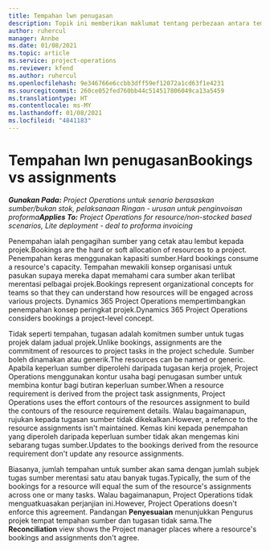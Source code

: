 ```yaml
---
title: Tempahan lwn penugasan
description: Topik ini memberikan maklumat tentang perbezaan antara tempahan sumber dan penugasan sumber.
author: ruhercul
manager: Annbe
ms.date: 01/08/2021
ms.topic: article
ms.service: project-operations
ms.reviewer: kfend
ms.author: ruhercul
ms.openlocfilehash: 9e346766e6ccbb3dff59ef12072a1cd63f1e4231
ms.sourcegitcommit: 260ce052fed760bb44c514517806049ca13a5459
ms.translationtype: HT
ms.contentlocale: ms-MY
ms.lasthandoff: 01/08/2021
ms.locfileid: "4841183"
---
```

# <a name="bookings-vs-assignments"></a><span data-ttu-id="1d0ed-103">Tempahan lwn penugasan</span><span class="sxs-lookup"><span data-stu-id="1d0ed-103">Bookings vs assignments</span></span>

<span data-ttu-id="1d0ed-104">_**Gunakan Pada:** Project Operations untuk senario berasaskan sumber/bukan stok, pelaksanaan Ringan - urusan untuk penginvoisan proforma_</span><span class="sxs-lookup"><span data-stu-id="1d0ed-104">_**Applies To:** Project Operations for resource/non-stocked based scenarios, Lite deployment - deal to proforma invoicing_</span></span>

<span data-ttu-id="1d0ed-105">Penempahan ialah pengagihan sumber yang cetak atau lembut kepada projek.</span><span class="sxs-lookup"><span data-stu-id="1d0ed-105">Bookings are the hard or soft allocation of resources to a project.</span></span> <span data-ttu-id="1d0ed-106">Penempahan keras menggunakan kapasiti sumber.</span><span class="sxs-lookup"><span data-stu-id="1d0ed-106">Hard bookings consume a resource's capacity.</span></span> <span data-ttu-id="1d0ed-107">Tempahan mewakili konsep organisasi untuk pasukan supaya mereka dapat memahami cara sumber akan terlibat merentasi pelbagai projek.</span><span class="sxs-lookup"><span data-stu-id="1d0ed-107">Bookings represent organizational concepts for teams so that they can understand how resources will be engaged across various projects.</span></span> <span data-ttu-id="1d0ed-108">Dynamics 365 Project Operations mempertimbangkan penempahan konsep peringkat projek.</span><span class="sxs-lookup"><span data-stu-id="1d0ed-108">Dynamics 365 Project Operations considers bookings a project-level concept.</span></span> 

<span data-ttu-id="1d0ed-109">Tidak seperti tempahan, tugasan adalah komitmen sumber untuk tugas projek dalam jadual projek.</span><span class="sxs-lookup"><span data-stu-id="1d0ed-109">Unlike bookings, assignments are the commitment of resources to project tasks in the project schedule.</span></span> <span data-ttu-id="1d0ed-110">Sumber boleh dinamakan atau generik.</span><span class="sxs-lookup"><span data-stu-id="1d0ed-110">The resources can be named or generic.</span></span>  <span data-ttu-id="1d0ed-111">Apabila keperluan sumber diperolehi daripada tugasan kerja projek, Project Operations menggunakan kontur usaha bagi penugasan sumber untuk membina kontur bagi butiran keperluan sumber.</span><span class="sxs-lookup"><span data-stu-id="1d0ed-111">When a resource requirement is derived from the project task assignments, Project Operations uses the effort contours of the resources assignment to build the contours of the resource requirement details.</span></span> <span data-ttu-id="1d0ed-112">Walau bagaimanapun, rujukan kepada tugasan sumber tidak dikekalkan.</span><span class="sxs-lookup"><span data-stu-id="1d0ed-112">However, a refence to the resource assignments isn't maintained.</span></span> <span data-ttu-id="1d0ed-113">Kemas kini kepada penempahan yang diperoleh daripada keperluan sumber tidak akan mengemas kini sebarang tugas sumber.</span><span class="sxs-lookup"><span data-stu-id="1d0ed-113">Updates to the bookings derived from the resource requirement don't update any resource assignments.</span></span>

<span data-ttu-id="1d0ed-114">Biasanya, jumlah tempahan untuk sumber akan sama dengan jumlah subjek tugas sumber merentasi satu atau banyak tugas.</span><span class="sxs-lookup"><span data-stu-id="1d0ed-114">Typically, the sum of the bookings for a resource will equal the sum of the resource's assignments across one or many tasks.</span></span> <span data-ttu-id="1d0ed-115">Walau bagaimanapun, Project Operations tidak menguatkuasakan perjanjian ini.</span><span class="sxs-lookup"><span data-stu-id="1d0ed-115">However, Project Operations doesn't enforce this agreement.</span></span> <span data-ttu-id="1d0ed-116">Pandangan **Penyesuaian** menunjukkan Pengurus projek tempat tempahan sumber dan tugasan tidak sama.</span><span class="sxs-lookup"><span data-stu-id="1d0ed-116">The **Reconciliation** view shows the Project manager places where a resource's bookings and assignments don't agree.</span></span>


